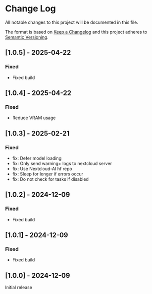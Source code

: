 # Change Log

All notable changes to this project will be documented in this file.

The format is based on [Keep a Changelog](http://keepachangelog.com/)
and this project adheres to [Semantic Versioning](http://semver.org/).

## [1.0.5] - 2025-04-22

### Fixed

* Fixed build

## [1.0.4] - 2025-04-22

### Fixed

* Reduce VRAM usage

## [1.0.3] - 2025-02-21

### Fixed
* fix: Defer model loading
* fix: Only send warning+ logs to nextcloud server
* fix: Use Nextcloud-AI hf repo
* fix: Sleep for longer if errors occur
* fix: Do not check for tasks if disabled

## [1.0.2] - 2024-12-09

### Fixed

- Fixed build

## [1.0.1] - 2024-12-09

### Fixed

- Fixed build

## [1.0.0] - 2024-12-09

Initial release